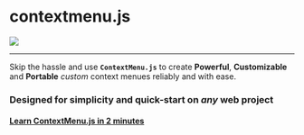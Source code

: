 # contextmenu.js

<img src="https://user-images.githubusercontent.com/65585002/115917664-933e5800-a444-11eb-9f3f-07ccc101222d.PNG">
<hr>

Skip the hassle and use **`ContextMenu.js`** to create **Powerful**, **Customizable** and **Portable** *custom* context menues reliably and with ease.

### Designed for simplicity and quick-start on *any* web project

#### [Learn ContextMenu.js in 2 minutes](https://github.com/ColonelParrot/contextmenu.js/blob/main/docs/quickstart.md)
